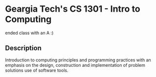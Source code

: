 # Geargia Tech's CS 1301 - Intro to Computing
ended class with an A :)
## Description
Introduction to computing principles and programming practices with an emphasis on the design, construction and implementation of problem solutions use of software tools.
